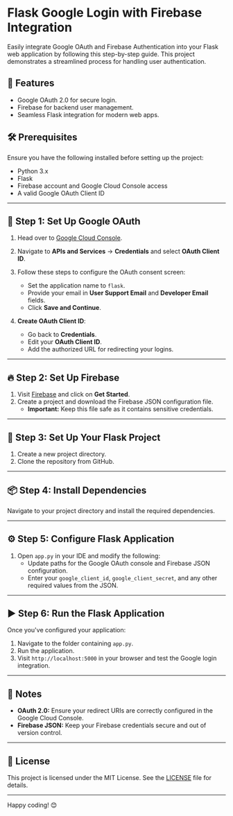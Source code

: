 # Flask Google Login with Firebase Integration

Easily integrate Google OAuth and Firebase Authentication into your Flask web application by following this step-by-step guide. This project demonstrates a streamlined process for handling user authentication.

## 🚀 Features

- Google OAuth 2.0 for secure login.
- Firebase for backend user management.
- Seamless Flask integration for modern web apps.

## 🛠 Prerequisites

Ensure you have the following installed before setting up the project:

- Python 3.x
- Flask
- Firebase account and Google Cloud Console access
- A valid Google OAuth Client ID

---

## 🔑 Step 1: Set Up Google OAuth

1. Head over to [Google Cloud Console](https://console.cloud.google.com).
2. Navigate to **APIs and Services** -> **Credentials** and select **OAuth Client ID**.
3. Follow these steps to configure the OAuth consent screen:
   - Set the application name to `flask`.
   - Provide your email in **User Support Email** and **Developer Email** fields.
   - Click **Save and Continue**.

4. **Create OAuth Client ID**:
   - Go back to **Credentials**.
   - Edit your **OAuth Client ID**.
   - Add the authorized URL for redirecting your logins.

---

## 🔥 Step 2: Set Up Firebase

1. Visit [Firebase](https://firebase.google.com/) and click on **Get Started**.
2. Create a project and download the Firebase JSON configuration file.
   - **Important:** Keep this file safe as it contains sensitive credentials.

---

## 📁 Step 3: Set Up Your Flask Project

1. Create a new project directory.
2. Clone the repository from GitHub.

---

## 📦 Step 4: Install Dependencies

Navigate to your project directory and install the required dependencies.

---

## ⚙️ Step 5: Configure Flask Application

1. Open `app.py` in your IDE and modify the following:
   - Update paths for the Google OAuth console and Firebase JSON configuration.
   - Enter your `google_client_id`, `google_client_secret`, and any other required values from the JSON.

---

## ▶️ Step 6: Run the Flask Application

Once you've configured your application:

1. Navigate to the folder containing `app.py`.
2. Run the application.
3. Visit `http://localhost:5000` in your browser and test the Google login integration.

---

## 📝 Notes

- **OAuth 2.0:** Ensure your redirect URIs are correctly configured in the Google Cloud Console.
- **Firebase JSON:** Keep your Firebase credentials secure and out of version control.

---


## 📄 License

This project is licensed under the MIT License. See the [LICENSE](LICENSE) file for details.

---



Happy coding! 😊
